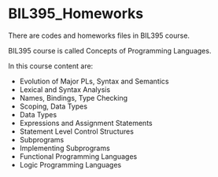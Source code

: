 # BIL395_Homeworks
There are codes and homeworks files in BIL395 course.

BIL395 course is called Concepts of Programming Languages.

In this course content are:
- Evolution of Major PLs, Syntax and Semantics
- Lexical and Syntax Analysis
- Names, Bindings, Type Checking
- Scoping, Data Types
- Data Types
- Expressions and Assignment Statements
- Statement Level Control Structures
- Subprograms
- Implementing Subprograms
- Functional Programming Languages
- Logic Programming Languages 
